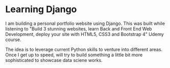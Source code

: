 # Learning Django
I am building a personal portfolio website using Django. This was built while listening to "Build 3 stunning websites, learn Back and Front End Web Development, deploy your site with HTML5, CSS3 and Bootstrap 4" Udemy course. 

The idea is to leverage current Python skills to venture into different areas. Once I get up to speed, will try to build something a little bit more sophisticated to showcase data sciene works. 
